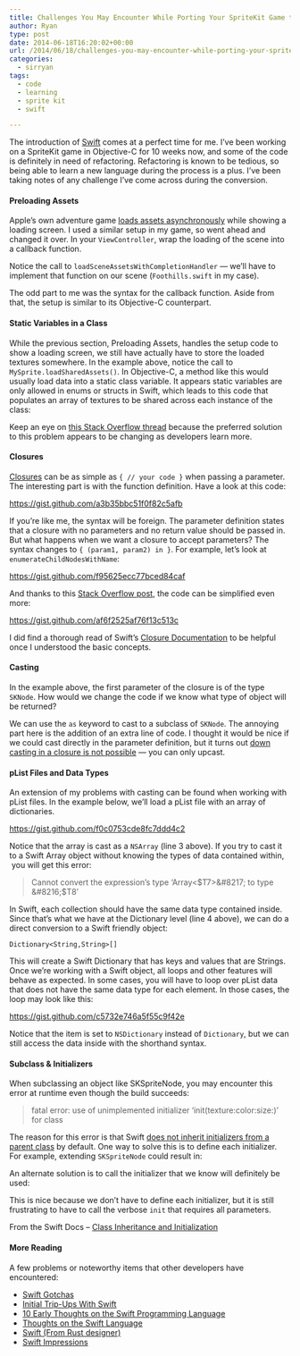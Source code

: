```yaml
---
title: Challenges You May Encounter While Porting Your SpriteKit Game to Swift
author: Ryan
type: post
date: 2014-06-18T16:20:02+00:00
url: /2014/06/18/challenges-you-may-encounter-while-porting-your-spritekit-game-to-swift/
categories:
  - sirryan
tags:
  - code
  - learning
  - sprite kit
  - swift

---
```

The introduction of [Swift][1] comes at a perfect time for me. I’ve been working on a SpriteKit game in Objective-C for 10 weeks now, and some of the code is definitely in need of refactoring. Refactoring is known to be tedious, so being able to learn a new language during the process is a plus. I’ve been taking notes of any challenge I’ve come across during the conversion.

<!--more-->

#### Preloading Assets

Apple&#8217;s own adventure game <a href="https://developer.apple.com/library/mac/documentation/GraphicsAnimation/Conceptual/CodeExplainedAdventure/BuildingtheWorld/BuildingtheWorld.html#//apple_ref/doc/uid/TP40013140-CH3-SW2" target="_blank">loads assets asynchronously</a> while showing a loading screen. I used a similar setup in my game, so went ahead and changed it over. In your `ViewController`, wrap the loading of the scene into a callback function.



Notice the call to `loadSceneAssetsWithCompletionHandler` &#8212; we&#8217;ll have to implement that function on our scene (`Foothills.swift` in my case).



The odd part to me was the syntax for the callback function. Aside from that, the setup is similar to its Objective-C counterpart.

#### Static Variables in a Class

While the previous section, Preloading Assets, handles the setup code to show a loading screen, we still have actually have to store the loaded textures somewhere. In the example above, notice the call to `MySprite.loadSharedAssets()`. In Objective-C, a method like this would usually load data into a static class variable. It appears static variables are only allowed in enums or structs in Swift, which leads to this code that populates an array of textures to be shared across each instance of the class:



Keep an eye on <a href="http://stackoverflow.com/questions/24024549/dispatch-once-singleton-model-in-swift" target="_blank">this Stack Overflow thread</a> because the preferred solution to this problem appears to be changing as developers learn more.

#### Closures

<a href="https://developer.apple.com/library/prerelease/ios/documentation/swift/conceptual/swift_programming_language/Closures.html" target="_blank">Closures</a> can be as simple as `{ // your code }` when passing a parameter. The interesting part is with the function definition. Have a look at this code:

https://gist.github.com/a3b35bbc51f0f82c5afb

If you’re like me, the syntax will be foreign. The parameter definition states that a closure with no parameters and no return value should be passed in. But what happens when we want a closure to accept parameters? The syntax changes to `{ (param1, param2) in }`. For example, let’s look at `enumerateChildNodesWithName`:

https://gist.github.com/f95625ecc77bced84caf

And thanks to this <a href="http://stackoverflow.com/questions/24213436/how-to-use-enumeratechildnodeswithname-with-swift-in-spritekit" target="_blank">Stack Overflow post</a>, the code can be simplified even more:

https://gist.github.com/af6f2525af76f13c513c

I did find a thorough read of Swift&#8217;s <a href="https://developer.apple.com/library/prerelease/ios/documentation/swift/conceptual/swift_programming_language/Closures.html#//apple_ref/doc/uid/TP40014097-CH11-XID_117" target="_blank">Closure Documentation</a> to be helpful once I understood the basic concepts.

#### Casting

In the example above, the first parameter of the closure is of the type `SKNode`. How would we change the code if we know what type of object will be returned?



We can use the `as` keyword to cast to a subclass of `SKNode`. The annoying part here is the addition of an extra line of code. I thought it would be nice if we could cast directly in the parameter definition, but it turns out <a href="http://stackoverflow.com/questions/24272642/cast-callback-parameter-in-swift" target="_blank">down casting in a closure is not possible</a> &#8212; you can only upcast.

#### pList Files and Data Types

An extension of my problems with casting can be found when working with pList files. In the example below, we’ll load a pList file with an array of dictionaries.

https://gist.github.com/f0c0753cde8fc7ddd4c2

Notice that the array is cast as a `NSArray` (line 3 above). If you try to cast it to a Swift Array object without knowing the types of data contained within,  you will get this error:

> Cannot convert the expression&#8217;s type &#8216;Array<$T7>&#8217; to type &#8216;$T8&#8217;

In Swift, each collection should have the same data type contained inside. Since that’s what we have at the Dictionary level (line 4 above), we can do a direct conversion to a Swift friendly object:

    Dictionary<String,String>[]

This will create a Swift Dictionary that has keys and values that are Strings. Once we’re working with a Swift object, all loops and other features will behave as expected. In some cases, you will have to loop over pList data that does not have the same data type for each element. In those cases, the loop may look like this:

https://gist.github.com/c5732e746a5f55c9f42e

Notice that the item is set to `NSDictionary` instead of `Dictionary`, but we can still access the data inside with the shorthand syntax.

#### Subclass & Initializers

When subclassing an object like SKSpriteNode, you may encounter this error at runtime even though the build succeeds:

> fatal error: use of unimplemented initializer &#8216;init(texture:color:size:)&#8217; for class

The reason for this error is that Swift <a href="http://www.codeproject.com/Articles/783584/Subclassing-Objective-C-classes-in-Swift-and-the-p" target="_blank">does not inherit initializers from a parent class</a> by default. One way to solve this is to define each initializer. For example, extending `SKSpriteNode` could result in:



An alternate solution is to call the initializer that we know will definitely be used:



This is nice because we don&#8217;t have to define each initializer, but it is still frustrating to have to call the verbose `init` that requires all parameters.

From the Swift Docs &#8211; <a href="https://developer.apple.com/library/prerelease/ios/documentation/swift/conceptual/swift_programming_language/Initialization.html#//apple_ref/doc/uid/TP40014097-CH18-XID_284" target="_blank">Class Inheritance and Initialization</a>

#### More Reading

A few problems or noteworthy items that other developers have encountered:

  * <a href="https://medium.com/swift-programming/swift-gotchas-cfe0182a58af" target="_blank">Swift Gotchas</a>
  * <a href="https://medium.com/swift-programming/initial-trip-ups-with-swift-cc111b6ef012" target="_blank">Initial Trip-Ups With Swift</a>
  * <a href="https://blog.codecentric.de/en/2014/06/10-early-thoughts-swift-programming-language/" target="_blank">10 Early Thoughts on the Swift Programming Language</a>
  * <a href="https://blog.codecentric.de/en/2014/06/10-early-thoughts-swift-programming-language/" target="_blank">Thoughts on the Swift Language</a>
  * <a href="http://graydon2.dreamwidth.org/5785.html" target="_blank">Swift (From Rust designer)</a>
  * [Swift Impressions][2]

 [1]: https://developer.apple.com/swift/
 [2]: http://www.evanmiller.org/swift-impressions.html